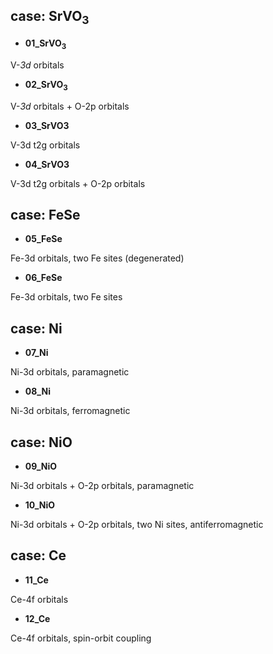 ## case: SrVO<sub>3</sub>

* **01_SrVO<sub>3</sub>**

V-*3d* orbitals

* **02_SrVO<sub>3</sub>**

V-*3d* orbitals + O-2p orbitals 

* **03_SrVO3**

V-3d t2g orbitals

* **04_SrVO3**

V-3d t2g orbitals + O-2p orbitals

## case: FeSe

* **05_FeSe**

Fe-3d orbitals, two Fe sites (degenerated)

* **06_FeSe**

Fe-3d orbitals, two Fe sites

## case: Ni

* **07_Ni**

Ni-3d orbitals, paramagnetic

* **08_Ni**

Ni-3d orbitals, ferromagnetic

## case: NiO

* **09_NiO**

Ni-3d orbitals + O-2p orbitals, paramagnetic

* **10_NiO**

Ni-3d orbitals + O-2p orbitals, two Ni sites, antiferromagnetic

## case: Ce

* **11_Ce**

Ce-4f orbitals

* **12_Ce**

Ce-4f orbitals, spin-orbit coupling
